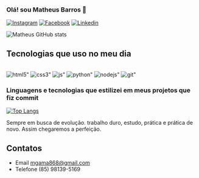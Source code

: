 ### Olá! sou Matheus Barros 👋

[![Instagram](https://img.shields.io/badge/Instagram-E4405F?style=for-the-badge&logo=instagram&logoColor=white)](https://instagram.com/matheusbarro.s?igshid=YmMyMTA2M2Y=)
[![Facebook](https://img.shields.io/badge/Facebook-1877F2?style=for-the-badge&logo=facebook&logoColor=white)](https://www.facebook.com/matheus.gama.92505)
[![Linkedin](https://img.shields.io/badge/LinkedIn-0077B5?style=for-the-badge&logo=linkedin&logoColor=white)](https://www.linkedin.com/in/matheus-barros-9b333a202)

![Matheus GitHub stats](https://github-readme-stats.vercel.app/api?username=MatheusBarros07&show_icons=true&theme=dracula)

## Tecnologias que uso no meu dia

<div style="display: inline_block"><br/>
<img alihn="center" alt=html5" src="https://img.shields.io/badge/HTML5-E34F26?style=for-the-badge&logo=html5&logoColor=white">
<img alihn="center" alt=css3" src="https://img.shields.io/badge/CSS3-1572B6?style=for-the-badge&logo=css3&logoColor=white">
<img alihn="center" alt=js" src="https://img.shields.io/badge/JavaScript-F7DF1E?style=for-the-badge&logo=javascript&logoColor=black">
<img alihn="center" alt=python" src="https://img.shields.io/badge/Python-14354C?style=for-the-badge&logo=python&logoColor=white">
<img alihn="center" alt=nodejs" src="https://img.shields.io/badge/Node.js-43853D?style=for-the-badge&logo=node.js&logoColor=white">
<img alihn="center" alt=git" src="https://img.shields.io/badge/GIT-E44C30?style=for-the-badge&logo=git&logoColor=white">
</div>

### Linguagens e tecnologias que estilizei em meus projetos que fiz commit
[![Top Langs](https://github-readme-stats.vercel.app/api/top-langs/?username=MatheusBarros07&layout=compact)](https://github.com/MatheusBarros07/github-readme-stats)

Sempre em busca de evolução.
trabalho duro, estudo, prática e prática de novo. Assim chegaremos a perfeição.

## Contatos
- Email mgama868@gmail.com
- Telefone (85) 98139-5169
